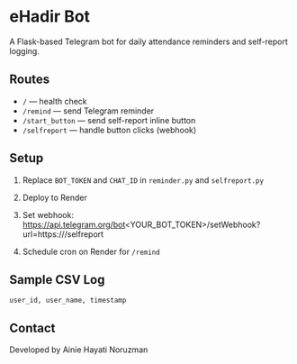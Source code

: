 # eHadir Bot

A Flask-based Telegram bot for daily attendance reminders and self-report logging.

## Routes

- `/` — health check
- `/remind` — send Telegram reminder
- `/start_button` — send self-report inline button
- `/selfreport` — handle button clicks (webhook)

## Setup

1. Replace `BOT_TOKEN` and `CHAT_ID` in `reminder.py` and `selfreport.py`
2. Deploy to Render
3. Set webhook:
   https://api.telegram.org/bot<YOUR_BOT_TOKEN>/setWebhook?url=https://<your-render-url>/selfreport

4. Schedule cron on Render for `/remind`

## Sample CSV Log

```
user_id, user_name, timestamp
```

## Contact

Developed by Ainie Hayati Noruzman